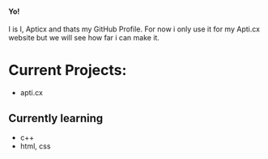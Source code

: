 #### Yo!

I is I, Apticx and thats my GitHub Profile.
For now i only use it for my Apti.cx website but we will see how far i can make it.


# Current Projects:
  - apti.cx

## Currently learning
  - c++
  - html, css


<!--
**Apticx/apticx** is a ✨ _special_ ✨ repository because its `README.md` (this file) appears on your GitHub profile.

Here are some ideas to get you started:

- 🔭 I’m currently working on ...
- 🌱 I’m currently learning ...
- 👯 I’m looking to collaborate on ...
- 🤔 I’m looking for help with ...
- 💬 Ask me about ...
- 📫 How to reach me: ...
- 😄 Pronouns: ...
- ⚡ Fun fact: ...
-->
